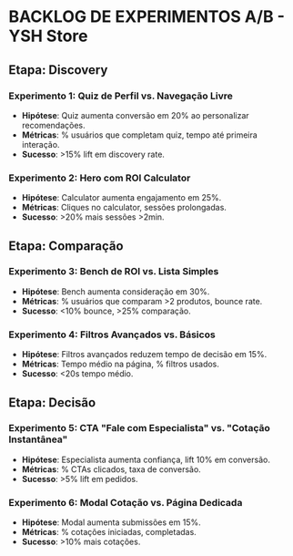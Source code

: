 # BACKLOG DE EXPERIMENTOS A/B - YSH Store

## Etapa: Discovery

### Experimento 1: Quiz de Perfil vs. Navegação Livre

- **Hipótese**: Quiz aumenta conversão em 20% ao personalizar recomendações.
- **Métricas**: % usuários que completam quiz, tempo até primeira interação.
- **Sucesso**: >15% lift em discovery rate.

### Experimento 2: Hero com ROI Calculator

- **Hipótese**: Calculator aumenta engajamento em 25%.
- **Métricas**: Cliques no calculator, sessões prolongadas.
- **Sucesso**: >20% mais sessões >2min.

## Etapa: Comparação

### Experimento 3: Bench de ROI vs. Lista Simples

- **Hipótese**: Bench aumenta consideração em 30%.
- **Métricas**: % usuários que comparam >2 produtos, bounce rate.
- **Sucesso**: <10% bounce, >25% comparação.

### Experimento 4: Filtros Avançados vs. Básicos

- **Hipótese**: Filtros avançados reduzem tempo de decisão em 15%.
- **Métricas**: Tempo médio na página, % filtros usados.
- **Sucesso**: <20s tempo médio.

## Etapa: Decisão

### Experimento 5: CTA "Fale com Especialista" vs. "Cotação Instantânea"

- **Hipótese**: Especialista aumenta confiança, lift 10% em conversão.
- **Métricas**: % CTAs clicados, taxa de conversão.
- **Sucesso**: >5% lift em pedidos.

### Experimento 6: Modal Cotação vs. Página Dedicada

- **Hipótese**: Modal aumenta submissões em 15%.
- **Métricas**: % cotações iniciadas, completadas.
- **Sucesso**: >10% mais cotações.
